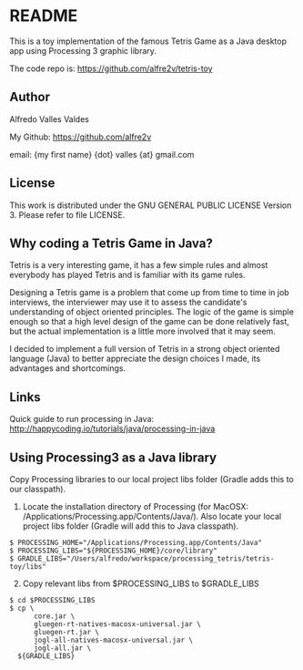 # README

This is a toy implementation of the famous Tetris Game as a Java desktop app using Processing 3 graphic library.

The code repo is: https://github.com/alfre2v/tetris-toy

## Author

Alfredo Valles Valdes

My Github: https://github.com/alfre2v

email: {my first name} {dot} valles {at} gmail.com

## License

This work is distributed under the GNU GENERAL PUBLIC LICENSE Version 3. Please refer to file LICENSE.

## Why coding a Tetris Game in Java?

Tetris is a very interesting game, it has a few simple rules and almost everybody has played Tetris 
and is familiar with its game rules.

Designing a Tetris game is a problem that come up from time to time in job interviews,
the interviewer may use it to assess the candidate's understanding of object oriented principles.
The logic of the game is simple enough so that a high level design of the game can be done relatively fast,
but the actual implementation is a little more involved that it may seem.

I decided to implement a full version of Tetris in a strong object oriented language (Java) 
to better appreciate the design choices I made, its advantages and shortcomings.

## Links

Quick guide to run processing in Java: http://happycoding.io/tutorials/java/processing-in-java


## Using Processing3 as a Java library

Copy Processing libraries to our local project libs folder (Gradle adds this to our classpath).

1. Locate the installation directory of Processing (for MacOSX: /Applications/Processing.app/Contents/Java/).
 Also locate your local project libs folder (Gradle will add this to Java classpath).

```
$ PROCESSING_HOME="/Applications/Processing.app/Contents/Java"
$ PROCESSING_LIBS="${PROCESSING_HOME}/core/library"
$ GRADLE_LIBS="/Users/alfredo/workspace/processing_tetris/tetris-toy/libs"
```

2. Copy relevant libs from $PROCESSING_LIBS to $GRADLE_LIBS

```
$ cd $PROCESSING_LIBS
$ cp \
      core.jar \
      gluegen-rt-natives-macosx-universal.jar \
      gluegen-rt.jar \
      jogl-all-natives-macosx-universal.jar \
      jogl-all.jar \
  ${GRADLE_LIBS}

```

